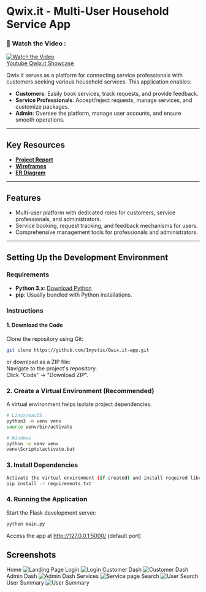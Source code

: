 # Qwix.it - Multi-User Household Service App
### 🎥 Watch the Video : 
[![Watch the Video](https://img.youtube.com/vi/47l2mmetJRA/0.jpg)](https://youtu.be/47l2mmetJRA)  
[Youtube Qwix.it Showcase](https://youtu.be/47l2mmetJRA)  

Qwix.it serves as a platform for connecting service professionals with customers seeking various household services. This application enables:  
- **Customers**: Easily book services, track requests, and provide feedback.  
- **Service Professionals**: Accept/reject requests, manage services, and customize packages.  
- **Admin**: Oversee the platform, manage user accounts, and ensure smooth operations.

---

## Key Resources

- **[Project Report](https://drive.google.com/file/d/13dBJa5dTYcx_QbIBZ-ltoKqTy1gkvSyM/view?usp=drive_link)**
- **[Wireframes](https://drive.google.com/file/d/1-vAL9DPS098npn7_ueK7RJrd9t81KhXq/view?usp=drive_link)**
- **[ER Diagram](https://drive.google.com/file/d/12yD2KjGC5nywPD2Wh0VQZg7CdiH9ez5w/view?usp=drive_link)**

---

## Features

- Multi-user platform with dedicated roles for customers, service professionals, and administrators.  
- Service booking, request tracking, and feedback mechanisms for users.  
- Comprehensive management tools for professionals and administrators.

---

## Setting Up the Development Environment

### Requirements
- **Python 3.x**: [Download Python](https://www.python.org/downloads/)  
- **pip**: Usually bundled with Python installations.  

### Instructions

#### 1. Download the Code
Clone the repository using Git:  
```bash
git clone https://github.com/1mystic/Qwix.it-app.git

```  
or download as a ZIP file:  
Navigate to the project's repository.  
Click "Code" → "Download ZIP".

### 2. Create a Virtual Environment (Recommended)
A virtual environment helps isolate project dependencies.

```bash
# Linux/macOS
python3 -m venv venv
source venv/bin/activate

# Windows
python -m venv venv
venv\Scripts\activate.bat
```
### 3. Install Dependencies
```bash
Activate the virtual environment (if created) and install required libraries:
pip install -r requirements.txt
```
### 4. Running the Application
Start the Flask development server:

```bash
python main.py
```
Access the app at http://127.0.0.1:5000/ (default port)

## Screenshots

Home
![Landing Page](https://media.licdn.com/dms/image/v2/D4D22AQHtlOBDj1-Gqg/feedshare-shrink_2048_1536/B4DZPELlTBGoAo-/0/1734163193308?e=1737590400&v=beta&t=iClLJu-uqn3bqUXvO3E2X8TQ7wKh90OEnkxisv2cNSI)
Login
![Login](https://media.licdn.com/dms/image/v2/D4D22AQGKpJ0VttiZJA/feedshare-shrink_2048_1536/B4DZPELlUKGgAo-/0/1734163192611?e=1737590400&v=beta&t=jBT8hXB4Vu4alYXwaT4mPiKT04ZdUiE7TVHUlvJKm_o)
Customer Dash
![Customer Dash](https://media.licdn.com/dms/image/v2/D4D22AQEokRPbB80VMw/feedshare-shrink_2048_1536/B4DZPELlT6GUAo-/0/1734163192002?e=1737590400&v=beta&t=UcOLxqncQTPHZLKarYl2GYhu580sEeZ93ztfHU7PlH8)
Admin Dash
![Admin Dash](https://media.licdn.com/dms/image/v2/D4D22AQHsHN_5VhmpsA/feedshare-shrink_2048_1536/B4DZPELlS3HUAo-/0/1734163191507?e=1737590400&v=beta&t=gVBYgEtkH2hv37AClx0bEpr8fXbcwz6BkPdQ5UVnlWQ)
Services
![Service page](https://media.licdn.com/dms/image/v2/D4D22AQFwjRFf2fOVcQ/feedshare-shrink_2048_1536/B4DZPELlT9HYAs-/0/1734163192414?e=1737590400&v=beta&t=5P5pUZzcvVPv2EpIFcg6Q1xR7Q_c_UHbz2I-5ZuZ26A)
Search
![User Search](https://media.licdn.com/dms/image/v2/D4D22AQE7XvNCPZ7sxw/feedshare-shrink_2048_1536/B4DZPELlUHG0Ao-/0/1734163191807?e=1737590400&v=beta&t=tJxHhIidwoDD_jYU64entqPibuGJ_oH85fV3O8rENw8)
User Summary
![User Summary](https://media.licdn.com/dms/image/v2/D4D22AQFGupyT3WN5Rw/feedshare-shrink_2048_1536/B4DZPELlURHYAs-/0/1734163191652?e=1737590400&v=beta&t=Z_jb6y9z1gJ1fxyUTfDsm62BgwW6OU2KpRo9gZYijfk)
